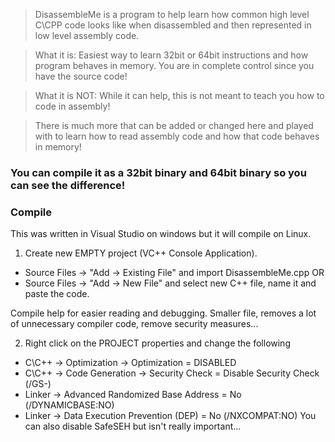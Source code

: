 > DisassembleMe is a program to help learn how common high level C\CPP code looks like when disassembled and then 
> represented in low level assembly code.

> What it is: Easiest way to learn 32bit or 64bit instructions and how program behaves in memory. 
> You are in complete control since you have the source code!

> What it is NOT: While it can help, this is not meant to teach you how to code in assembly!

> There is much more that can be added or changed here and played with to learn how to read assembly code 
> and how that code behaves in memory!

### You can compile it as a 32bit binary and 64bit binary so you can see the difference!

### Compile 

This was written in Visual Studio on windows but it will compile on Linux. 

1. Create new EMPTY project (VC++ Console Application).
- Source Files -> "Add -> Existing File" and import DisassembleMe.cpp
OR
- Source Files -> "Add -> New File" and select new C++ file, name it and paste the code.

Compile help for easier reading and debugging. Smaller file, removes a lot of unnecessary compiler code, remove security measures...

2. Right click on the PROJECT properties and change the following 
- C\C++ -> Optimization -> Optimization = DISABLED
- C\C++ -> Code Generation -> Security Check = Disable Security Check (/GS-)
- Linker -> Advanced Randomized Base Address = No (/DYNAMICBASE:NO)
- Linker -> Data Execution Prevention (DEP) = No (/NXCOMPAT:NO)
You can also disable SafeSEH but isn't really important...
